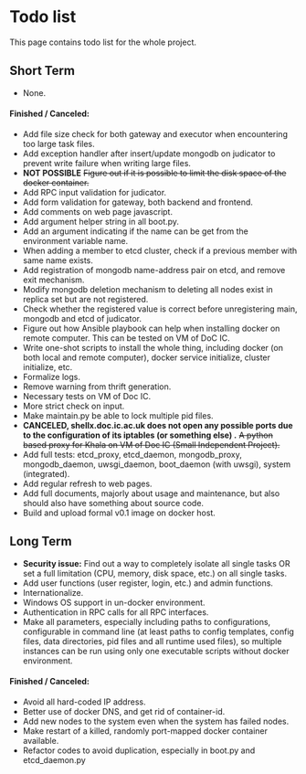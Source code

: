 # Todo list

This page contains todo list for the whole project.

## Short Term

- None.

#### Finished / Canceled:

- Add file size check for both gateway and executor when encountering too large task files.
- Add exception handler after insert/update mongodb on judicator to prevent write failure when writing large files.
- <b>NOT POSSIBLE</b> <del>Figure out if it is possible to limit the disk space of the docker container.</del>
- Add RPC input validation for judicator.
- Add form validation for gateway, both backend and frontend.
- Add comments on web page javascript.
- Add argument helper string in all boot.py.
- Add an argument indicating if the name can be get from the environment variable name.
- When adding a member to etcd cluster, check if a previous member with same name exists.
- Add registration of mongodb name-address pair on etcd, and remove exit mechanism.
- Modify mongodb deletion mechanism to deleting all nodes exist in replica set but are not registered.
- Check whether the registered value is correct before unregistering main, mongodb and etcd of judicator.
- Figure out how Ansible playbook can help when installing docker on remote computer.
This can be tested on VM of DoC IC.
- Write one-shot scripts to install the whole thing,
including docker (on both local and remote computer), docker service initialize, cluster initialize, etc.
- Formalize logs.
- Remove warning from thrift generation.
- Necessary tests on VM of Doc IC.
- More strict check on input.
- Make maintain.py be able to lock multiple pid files.
- <b>CANCELED, shellx.doc.ic.ac.uk does not open any possible ports due to the configuration of its iptables 
(or something else) .</b> <del>A python based proxy for Khala on VM of Doc IC (Small Independent Project).</del>
- Add full tests:
etcd_proxy, etcd_daemon, mongodb_proxy, mongodb_daemon, uwsgi_daemon, boot_daemon (with uwsgi), system (integrated).
- Add regular refresh to web pages.
- Add full documents, majorly about usage and maintenance, but also should also have something about source code.
- Build and upload formal v0.1 image on docker host.

## Long Term

- <b>Security issue:</b> Find out a way to completely isolate all single tasks
OR
set a full limitation (CPU, memory, disk space, etc.) on all single tasks.
- Add user functions (user register, login, etc.) and admin functions.
- Internationalize.
- Windows OS support in un-docker environment.
- Authentication in RPC calls for all RPC interfaces.
- Make all parameters, especially including paths to configurations, configurable in command line
(at least paths to config templates, config files, data directories, pid files and all runtime used files),
so multiple instances can be run using only one executable scripts without docker environment.

#### Finished / Canceled:

- Avoid all hard-coded IP address.
- Better use of docker DNS, and get rid of container-id.
- Add new nodes to the system even when the system has failed nodes.
- Make restart of a killed, randomly port-mapped docker container available.
- Refactor codes to avoid duplication, especially in boot.py and etcd_daemon.py
